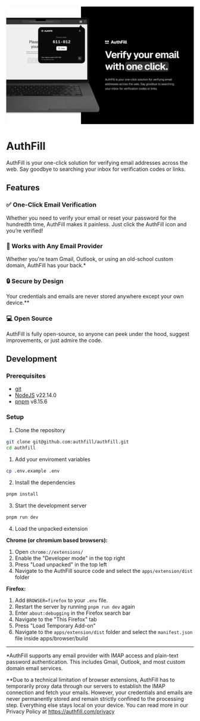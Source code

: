 ![AuthFill Banner Image](https://github.com/authfill/authfill/blob/main/banner.jpg?raw=true)

# AuthFill

AuthFill is your one-click solution for verifying email addresses across the web. Say goodbye to searching your inbox for verification codes or links.

## Features

### ✅ One-Click Email Verification

Whether you need to verify your email or reset your password for the hundredth time, AuthFill makes it painless. Just click the AuthFill icon and you’re verified!

### 📧 Works with Any Email Provider

Whether you're team Gmail, Outlook, or using an old-school custom domain, AuthFill has your back.\*

### 🔒 Secure by Design

Your credentials and emails are never stored anywhere except your own device.\*\*

### 💻 Open Source

AuthFill is fully open-source, so anyone can peek under the hood, suggest improvements, or just admire the code.

## Development

### Prerequisites

- [git](https://git-scm.com/downloads)
- [NodeJS](https://nodejs.org/en/download) v22.14.0
- [pnpm](https://pnpm.io/installation) v8.15.6

### Setup

1. Clone the repository

```sh
git clone git@github.com:authfill/authfill.git
cd authfill
```

1. Add your enviroment variables

```sh
cp .env.example .env
```

2. Install the dependencies

```sh
pnpm install
```

3. Start the development server

```sh
pnpm run dev
```

4. Load the unpacked extension

**Chrome (or chromium based browsers):**

1. Open `chrome://extensions/`
2. Enable the "Developer mode" in the top right
3. Press "Load unpacked" in the top left
4. Navigate to the AuthFill source code and select the `apps/extension/dist` folder

**Firefox:**

1. Add `BROWSER=firefox` to your `.env` file.
2. Restart the server by running `pnpm run dev` again
3. Enter `about:debugging` in the Firefox search bar
4. Navigate to the "This Firefox" tab
5. Press "Load Temporary Add-on"
6. Navigate to the `apps/extension/dist` folder and select the `manifest.json` file inside apps/browser/build

---

\*AuthFill supports any email provider with IMAP access and plain-text password authentication. This includes Gmail, Outlook, and most custom domain email services.

\*\*Due to a technical limitation of browser extensions, AuthFill has to temporarily proxy data through our servers to establish the IMAP connection and fetch your emails. However, your credentials and emails are never permanently stored and remain strictly confined to the processing step. Everything else stays local on your device. You can read more in our Privacy Policy at https://authfill.com/privacy
